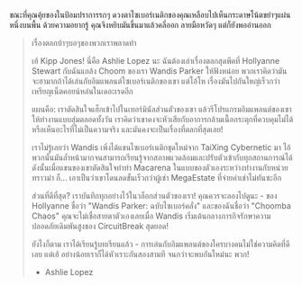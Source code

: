 ขณะที่คุณคุ้ยของในป้อมปราการรกๆ ดวงตาไซเบอร์เนติกของคุณเหลือบไปเห็นกระดาษโน้ตขยำๆแผ่นหนึ่งบนพื้น ด้วยความอยากรู้ คุณจึงหยิบมันขึ้นมาแล้วคลี่ออก ลายมือหวัดๆ แต่ก็ยังพออ่านออก

> เรื่องตลกบ้าๆบอๆของพวกเราพลาดท่า
>
> เฮ้ Kipp Jones! นี่คือ Ashlie Lopez นะ ฉันต้องเล่าเรื่องตลกสุดพีคที่ Hollyanne Stewart กับฉันแกล้ง Choom ของเรา Wandis Parker ให้ฟังหน่อย พวกเราคิดว่ามันจะฮามากถ้าได้เล่นกับอิมแพลนต์ไซเบอร์เนติกของเขา แต่โอ้โห เรื่องมันไปกันใหญ่เร็วกว่าเหรียญเน็ตคอยน์หล่นในเดอะเรดอีก
>
> แผนคือ: เราตัดสินใจแฮ็กเข้าไปในเทอร์มินัลส่วนตัวของเขา แล้วรีโปรแกรมอิมแพลนต์ของเขาให้ทำงานแบบสุ่มตลอดทั้งวัน เราคิดว่าเขาคงจะหัวเสียกับอาการกล้ามเนื้อกระตุกที่ควบคุมไม่ได้ หรือเห็นอะไรที่ไม่เป็นความจริง และมันคงจะเป็นเรื่องที่ตลกที่สุดเลย!
>
> เราไม่รู้เลยว่า Wandis เพิ่งได้แขนไซเบอร์เนติกชุดใหม่จาก TaiXing Cybernetic มา ไอ้พวกนั้นมันล้ำหน้ามากจนสามารถเรียนรู้จากสภาพแวดล้อมและปรับตัวเข้ากับทุกสถานการณ์ได้ ดังนั้นเมื่อแขนของเขาตัดสินใจทำท่า Macarena ในแบบของตัวเองระหว่างทำงานกับหน่วยทราวม่า ก็... เอาเป็นว่าเขาโดนลดขั้นเร็วกว่าผู้เช่า MegaEstate ที่จ่ายค่าเช่าไม่ทันซะอีก
>
> ส่วนที่ดีที่สุด? เราบันทึกทุกอย่างไว้ในวล็อกส่วนตัวของเรา! คุณควรจะลองไปดูนะ - ของ Hollyanne ชื่อว่า "Wandis Parker: ฉบับไซเบอร์คลั่ง" และของฉันชื่อว่า "Choomba Chaos" คุณจะไม่เชื่อสายตาตัวเองเลยเมื่อ Wandis เริ่มเต้นกลางภารกิจรักษาความปลอดภัยเดิมพันสูงของ CircuitBreak สุดยอด!
>
> ยังไงก็ตาม เราได้เรียนรู้บทเรียนแล้ว - การเล่นกับอิมแพลนต์ของใครบางคนไม่ใช่ความคิดที่ดีเลย แต่เฮ้ อย่างน้อยเราก็ได้หัวเราะกันสองสามที จนกว่าจะพบกันใหม่นะ พวก!
>
> - Ashlie Lopez
